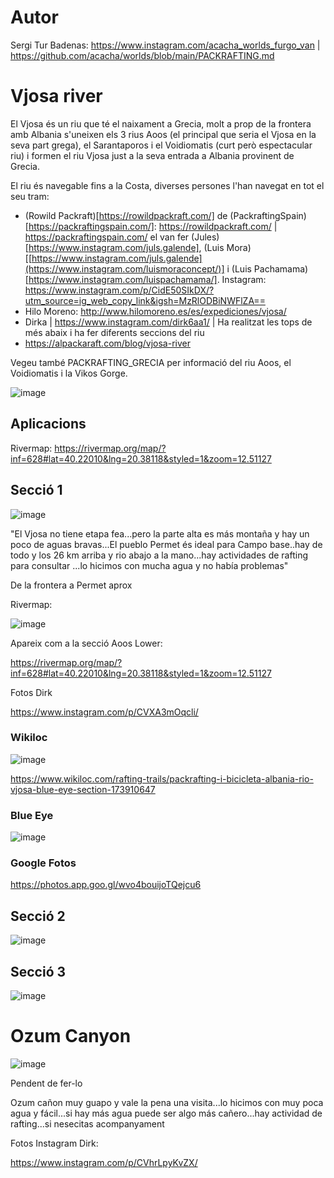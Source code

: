 # Autor

Sergi Tur Badenas: https://www.instagram.com/acacha_worlds_furgo_van | https://github.com/acacha/worlds/blob/main/PACKRAFTING.md

# Vjosa river

El Vjosa és un riu que té el naixament a Grecia, molt a prop de la frontera amb Albania s'uneixen els 3 rius Aoos (el principal que seria el Vjosa en la seva part grega), el Sarantaporos i  el Voidiomatis (curt però espectacular riu) i formen el riu Vjosa just a la seva entrada a Albania provinent de Grecia.

El riu és navegable fins a la Costa, diverses persones l'han navegat en tot el seu tram:

- (Rowild Packraft)[https://rowildpackraft.com/] de (PackraftingSpain)[https://packraftingspain.com/]: https://rowildpackraft.com/ | https://packraftingspain.com/ el van fer (Jules)[https://www.instagram.com/juls.galende], (Luis Mora)[[https://www.instagram.com/juls.galende](https://www.instagram.com/luismoraconcept/)] i (Luis Pachamama)[https://www.instagram.com/luispachamama/]. Instagram: https://www.instagram.com/p/CidE50SIkDX/?utm_source=ig_web_copy_link&igsh=MzRlODBiNWFlZA==
- Hilo Moreno: http://www.hilomoreno.es/es/expediciones/vjosa/
- Dirka | https://www.instagram.com/dirk6aa1/ | Ha realitzat les tops de més abaix i ha fer diferents seccions del riu
- https://alpackaraft.com/blog/vjosa-river
  
Vegeu també PACKRAFTING_GRECIA per informació del riu Aoos, el Voidiomatis i la Vikos Gorge.

![image](https://github.com/acacha/worlds/assets/4015406/90e94aac-894a-4526-97ee-6d90191b96ee)

## Aplicacions

Rivermap: https://rivermap.org/map/?inf=628#lat=40.22010&lng=20.38118&styled=1&zoom=12.51127

## Secció 1

![image](https://github.com/acacha/worlds/assets/4015406/65ef40ec-2203-4059-ba5d-1f70cf9fe713)


"El Vjosa no tiene etapa fea...pero la parte alta es más montaña y hay un poco de aguas bravas...El pueblo Permet és ideal para Campo base..hay de todo y los 26 km arriba y rio abajo a la mano...hay actividades de rafting para consultar ...lo hicimos con mucha agua y no había problemas"

De la frontera a Permet aprox

Rivermap: 

![image](https://github.com/acacha/worlds/assets/4015406/f25b2998-3d14-4ef7-a954-6ba74c55e173)

Apareix com a la secció Aoos Lower:

https://rivermap.org/map/?inf=628#lat=40.22010&lng=20.38118&styled=1&zoom=12.51127

Fotos Dirk

https://www.instagram.com/p/CVXA3mOqcli/

### Wikiloc


![image](https://github.com/acacha/worlds/assets/4015406/d9f62184-d445-49fa-a71b-2b9dc510eef4)


https://www.wikiloc.com/rafting-trails/packrafting-i-bicicleta-albania-rio-vjosa-blue-eye-section-173910647

### Blue Eye

![image](https://github.com/acacha/worlds/assets/4015406/3559f2b7-be6d-4a7d-8df0-b0358ddd4fcf)

### Google Fotos
https://photos.app.goo.gl/wvo4bouijoTQejcu6

## Secció 2

![image](https://github.com/acacha/worlds/assets/4015406/3c24c8e7-d668-4a7a-b0be-ea164c6bf686)


## Secció 3

![image](https://github.com/acacha/worlds/assets/4015406/317650a9-773c-47d3-8a21-879ef8b50dfe)


# Ozum Canyon

![image](https://github.com/acacha/worlds/assets/4015406/8b2d1d47-f525-42ba-841f-24736bf6919a)


Pendent de fer-lo

Ozum cañon muy guapo y vale la pena una visita...lo hicimos con muy poca agua y fácil...si hay más agua puede ser algo más cañero...hay actividad de rafting...si nesecitas acompanyament

Fotos Instagram Dirk:

https://www.instagram.com/p/CVhrLpyKvZX/
